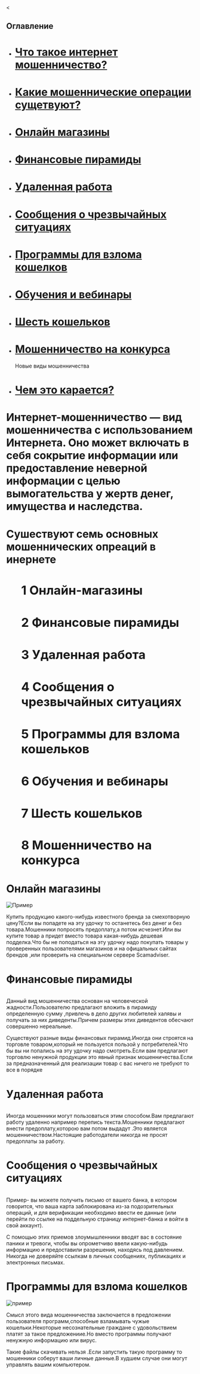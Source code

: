 <<!DOCTYPE html>
<html lang="ru">
  <head>
    <meta charset="utf-8">
	<title>Мошеннические операции в интернете</title>
	</head>
	<body>
	<h2>Оглавление</h2>
	<ul>
	<li><a href="#t1"><h1>Что такое интернет мошенничество?</a></li>
	<li><a href="#t2"><h1>Какие мошеннические операции сущетвуют?</a></li>
	<li><a href="#t3"><h1>Онлайн магазины</h1></a></li>
	<li><a href="#t4"><h1>Финансовые пирамиды</h1></a></li>
	<li><a href="#t5"><h1>Удаленная работа</h1> </a></li>
	<li><a href="#t6"><h1>Сообщения о чрезвычайных ситуациях</h1> </a></li>
	<li><a href="#t7"><h1>Программы для взлома кошелков</h1> </a></li>
	<li><a href="#t8"><h1>Обучения и вебинары</h1> </a></li>
	<li><a href="#t9"><h1>Шесть кошельков</h1> </a></li>
	<li><a href="#t10"><h1>Мошенничество на конкурса</h1> </a></li>
	<p>Новые виды мошенничества</p>
	<li><a href="#t17"><h1>Чем это карается?</h1> </a></li>
	</ul>
	 <h1 id="t1">Интернет-мошенничество — вид мошенничества с использованием Интернета. Оно может включать в себя сокрытие информации или предоставление неверной информации с целью вымогательства у жертв денег, имущества и наследства.<h1>
	 <h1 id="t2">Сушествуют семь основных мошеннических опреаций в инернете<h1>
	 <dd><h3>1 Онлайн-магазины </h3></dd>
	 <dd><h3>2 Финансовые пирамиды </h3></dd>
	 <dd><h3>3 Удаленная работа</h3></dd>
	 <dd><h3>4 Сообщения о чрезвычайных ситуациях</h3></dd>
	 <dd><h3>5 Программы для взлома кошельков</h3></dd>
	 <dd><h3>6 Обучения и вебинары</h3></dd>
	 <dd><h3>7 Шесть кошельков</h3></dd>
	 <dd><h3>8 Мошенничество на конкурса</dd>
     <h1 id="t3">Онлайн магазины</h1>
	 <img src=https://www.gsconto.com/files/post/417/2.jpeg alt=Пример мошеннического сайта>
	 <p>Купить продукцию какого-нибудь известного бренда за смехотворную цену?Если вы попадете на эту удочку то останетесь без денег и без товара.Мошенники попросять предоплату,а потом исчезнет.Или вы купите товар а придет вместо товара какая-нибудь дешевая подделка.Что бы не поподаться на эту удочку надо покупать товары у проверенных пользователями магазинов и на офицальных сайтах брендов ,или проверить на специальном сервере Scamadviser. </p>
	 <h1 id="t4">Финансовые пирамиды</h1>
	 <img src=https://cdnimg.rg.ru/img/content/124/02/99/1000_d_850.jpg alt>
	 <p>Данный вид мошенничества основан на человеческой жадности.Пользователю предлагают вложить в пирамиду определенную сумму ,привлечь в дело других любителей халявы и получать за них диведенты.Причем размеры этих диведентов обесчают совершенно нереальные.</p>
	 <p>Cуществуют разные виды финансовых пирамид.Иногда они строятся на торговле товаром,который не пользуется пользой у потребителей.Что бы вы ни попались на эту удочку надо смотреть.Если вам предлагают торговлю ненужной продукции это явный признак мошенничества.Если за предназначенный для реализации товар с вас ничего не требуют то все в порядке</p>
	 <h1 id="t5">Удаленная работа</h1>
	 <img src=https://cs9.pikabu.ru/post_img/big/2018/03/31/9/1522511531183748068.jpg alt>
	 <p>Иногда мошенники могут пользоваться этим способом.Вам предлагают работу удаленно например перепись текста.Мошенники предлагают внести предоплату,которою  вам потом выдадут .Это является мошенничеством.Настоящие работодатели никогда не просят предоплаты за работу.</p>
	 <h1 id="t6">Сообщения о чрезвычайных ситуациях</h1>
	 <img src=https://encrypted-tbn0.gstatic.com/images?q=tbn%3AANd9GcRfY_nLB9EEjhqufLhgKjYrHFnEwGicJ5srjw&usqp=CAU alt>
	 <p>Пример- вы можете получить письмо от вашего банка, в котором говорится, что ваша карта заблокирована из-за подозрительных операций, и для верификации необходимо ввести ее данные (или перейти по ссылке на поддельную страницу интернет-банка и войти в свой аккаунт).</p>
     <p>С помощью этих приемов злоумышленники вводят вас в состояние паники и тревоги, чтобы вы опрометчиво ввели какую-нибудь информацию и предоставили разрешения, находясь под давлением. Никогда не доверяйте ссылкам в личных сообщениях, публикациях и электронных письмах.</p>
	 <h1 id="t7">Программы для взлома кошелков</h1>
	 <img src=https://sales-generator.ru/upload/medialibrary/0a6/0a64d2f40d32daca7ecb6b25fdca2076.webp alt=пример взлома кошельков>
	 <p>Смысл этого вида мошенничества заключается в предложении пользователя программ,способные взламывать чужые кошельки.Некоторые несознательные граждане с удовольствием платят за такое предложениие.Но вместо программы получают ненужную информацию или вирус.</p>
	 <p>Такие файлы скачивать нельзя .Если запустить такую программу то мошенники соберут ваши личные данные.В худшем случае они могут управлять вашим компьютером.</p>
	 </body>
	 </html>
	 
	 
	 
	 
	 
	 
